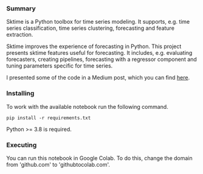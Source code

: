### Summary
Sktime is a Python toolbox for time series modeling. It supports, e.g. time series classification, time series clustering, forecasting and feature extraction.

Sktime improves the experience of forecasting in Python. This project presents sktime features useful for forecasting. It includes, e.g. evaluating forecasters, creating pipelines, forecasting with a regressor component and tuning parameters specific for time series.

I presented some of the code in a Medium post, which you can find [here](https://medium.com/@jlenczuk/why-start-using-sktime-for-forecasting-8d6881c0a518).

### Installing
To work with the available notebook run the following command. 

```
pip install -r requirements.txt
```

Python >= 3.8 is required.

### Executing
You can run this notebook in Google Colab. To do this, change the domain from 'github.com' to 'githubtocolab.com'. 




